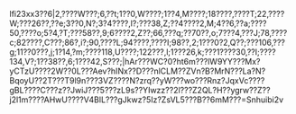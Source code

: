 lfi23xx3??6|2,????W???;6,??t;1??0,W????;1??4,M????;18????,????T;22,????W;???26??,??e;3??0,N?;3?4????,l?;???38,Z;??4????2,M;4??6,??a;????50,????o;5?4,?T;???58??,9;6????2,Z??;66,???q;??70??,o;7???4,???J;78,????c;82????,C???;86?,i?;90,????L;94????,????I;98??,2;1???0?2,Q??;???106,???g;11??0???,j;1?14,?m;????118,U????;122???,l;1???26,k;???1????30,??I;????134,V?;1??38??,6;1???42,S???;|hAr???WC?0?ht6m???lW9YY???Mx?yCTzU????2W??0L???Aev?hINx??D???nlCLM??ZVn?B?MrN???La?N?BqoyU??2T???T9l9n???3VZ????N?zrq??yW???wo???Rnz?JqxVc????gBL????C???z??JwiJ???5???zL9s??YIwzz??2l???Z2QL?H??ygrw??Z??j2l1m????AHwU????V4BlL???gJkwz?5Iz?ZsVL5???B??6mM???=Snhuibi2v
